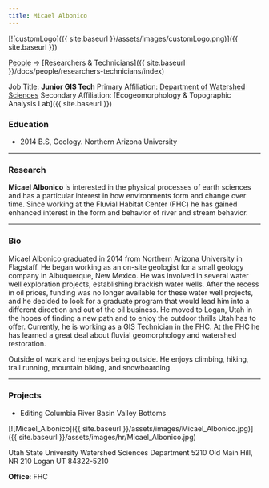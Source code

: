 ```yaml
---
title: Micael Albonico
---
```


[![customLogo]({{ site.baseurl }}/assets/images/customLogo.png)]({{ site.baseurl }})

[People]({{site.baseurl}}/docs/people/index) -> [Researchers & Technicians]({{ site.baseurl }}/docs/people/researchers-technicians/index)

Job Title: **Junior GIS Tech**
Primary Affiliation: [Department of Watershed Sciences](http://www.cnr.usu.edu/wats)
Secondary Affiliation: [Ecogeomorphology & Topographic Analysis Lab]({{ site.baseurl }})

### Education

- 2014 B.S, Geology. Northern Arizona University

------

### Research

**Micael Albonico** is interested in the physical processes of earth sciences and has a particular interest in how environments form and change over time. Since working at the Fluvial Habitat Center (FHC) he has gained enhanced interest in the form and behavior of river and stream behavior.

------

### Bio

Micael Albonico graduated in 2014 from Northern Arizona University in Flagstaff. He began working as an on-site geologist for a small geology company in Albuquerque, New Mexico. He was involved in several water well exploration projects, establishing brackish water wells. After the recess in oil prices, funding was no longer available for these water well projects, and he decided to look for a graduate program that would lead him into a different direction and out of the oil business. He moved to Logan, Utah in the hopes of finding a new path and to enjoy the outdoor thrills Utah has to offer. Currently, he is working as a GIS Technician in the FHC. At the FHC he has learned a great deal about fluvial geomorphology and watershed restoration.  

Outside of work and he enjoys being outside. He enjoys climbing, hiking, trail running, mountain biking, and snowboarding.

------

### Projects

- Editing Columbia River Basin Valley Bottoms

[![Micael_Albonico]({{ site.baseurl }}/assets/images/Micael_Albonico.jpg)]({{ site.baseurl }}/assets/images/hr/Micael_Albonico.jpg)

Utah State University
Watershed Sciences Department
5210 Old Main Hill, NR 210
Logan UT 84322-5210

**Office**:  FHC